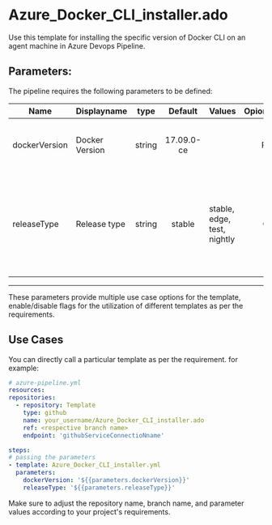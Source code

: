 # Azure_Docker_CLI_installer.ado
Use this template for installing the specific version of Docker CLI on an agent machine in Azure Devops Pipeline.

## Parameters:

The pipeline requires the following parameters to be defined:


| Name  | Displayname | type | Default | Values | Opional/Required | Comments |
| ------------- | ------------- | :-------------: | :-------------: | ------------- | :-------------: | ------------- |
| dockerVersion | Docker Version | string | 17.09.0-ce | | Required | Specifies the version of the Docker CLI to install |
| releaseType | Release type | string | stable | stable, edge, test, nightly | Optional | Specifies the release type to install. The value nightly is not supported on Windows |

--------------------------------------------------------------------------------------------------------------------------------------------------

These parameters provide multiple use case options for the template, enable/disable flags for the utilization of different templates as per the requirements.


## Use Cases

You can directly call a particular template as per the requirement. for example: 

  ```yaml
  # azure-pipeline.yml
  resources:
  repositories:
    - repository: Template
      type: github
      name: your_username/Azure_Docker_CLI_installer.ado
      ref: <respective branch name>
      endpoint: 'githubServiceConnectioNname'

  steps:
  # passing the parameters
  - template: Azure_Docker_CLI_installer.yml
    parameters:
      dockerVersion: '${{parameters.dockerVersion}}' 
      releaseType: '${{parameters.releaseType}}'
  ```
  
Make sure to adjust the repository name, branch name, and parameter values according to your project's requirements.
